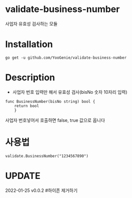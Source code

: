 # validate-business-number
사업자 유효성 검사하는 모듈

# Installation
```
go get -u github.com/YooGenie/validate-business-number
```

# Description

* 사업자 번호 입력만 해서 유효성 검사(bisNo 숫자 10자리 입력)
```
func BusinessNumber(bisNo string) bool {
    return bool
	}
```
사업자 번호넣어서 호출하면 false, true 값으로 옵니다

# 사용법
```
validate.BusinessNumber("1234567890")

```

# UPDATE
2022-01-25 v0.0.2 #하이픈 제거하기
